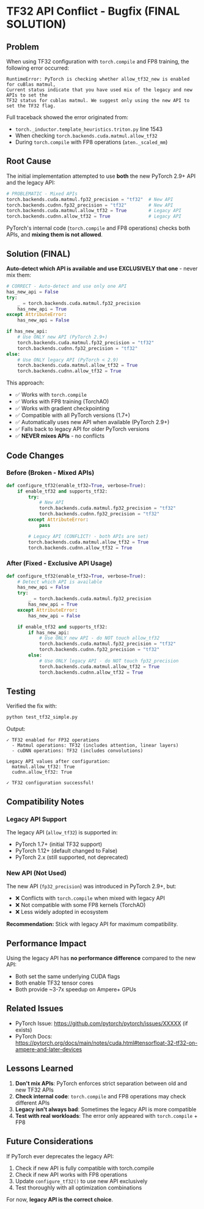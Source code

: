 # TF32 API Conflict - Bugfix (FINAL SOLUTION)

## Problem

When using TF32 configuration with `torch.compile` and FP8 training, the following error occurred:

```
RuntimeError: PyTorch is checking whether allow_tf32_new is enabled for cuBlas matmul,
Current status indicate that you have used mix of the legacy and new APIs to set the
TF32 status for cublas matmul. We suggest only using the new API to set the TF32 flag.
```

Full traceback showed the error originated from:
- `torch._inductor.template_heuristics.triton.py` line 1543
- When checking `torch.backends.cuda.matmul.allow_tf32`
- During `torch.compile` with FP8 operations (`aten._scaled_mm`)

## Root Cause

The initial implementation attempted to use **both** the new PyTorch 2.9+ API and the legacy API:

```python
# PROBLEMATIC - Mixed APIs
torch.backends.cuda.matmul.fp32_precision = "tf32"  # New API
torch.backends.cudnn.fp32_precision = "tf32"        # New API
torch.backends.cuda.matmul.allow_tf32 = True        # Legacy API
torch.backends.cudnn.allow_tf32 = True              # Legacy API
```

PyTorch's internal code (`torch.compile` and FP8 operations) checks both APIs, and **mixing them is not allowed**.

## Solution (FINAL)

**Auto-detect which API is available and use EXCLUSIVELY that one** - never mix them:

```python
# CORRECT - Auto-detect and use only one API
has_new_api = False
try:
    _ = torch.backends.cuda.matmul.fp32_precision
    has_new_api = True
except AttributeError:
    has_new_api = False

if has_new_api:
    # Use ONLY new API (PyTorch 2.9+)
    torch.backends.cuda.matmul.fp32_precision = "tf32"
    torch.backends.cudnn.fp32_precision = "tf32"
else:
    # Use ONLY legacy API (PyTorch < 2.9)
    torch.backends.cuda.matmul.allow_tf32 = True
    torch.backends.cudnn.allow_tf32 = True
```

This approach:
- ✅ Works with `torch.compile`
- ✅ Works with FP8 training (TorchAO)
- ✅ Works with gradient checkpointing
- ✅ Compatible with all PyTorch versions (1.7+)
- ✅ Automatically uses new API when available (PyTorch 2.9+)
- ✅ Falls back to legacy API for older PyTorch versions
- ✅ **NEVER mixes APIs** - no conflicts

## Code Changes

### Before (Broken - Mixed APIs)
```python
def configure_tf32(enable_tf32=True, verbose=True):
    if enable_tf32 and supports_tf32:
        try:
            # New API
            torch.backends.cuda.matmul.fp32_precision = "tf32"
            torch.backends.cudnn.fp32_precision = "tf32"
        except AttributeError:
            pass

        # Legacy API (CONFLICT! - both APIs are set)
        torch.backends.cuda.matmul.allow_tf32 = True
        torch.backends.cudnn.allow_tf32 = True
```

### After (Fixed - Exclusive API Usage)
```python
def configure_tf32(enable_tf32=True, verbose=True):
    # Detect which API is available
    has_new_api = False
    try:
        _ = torch.backends.cuda.matmul.fp32_precision
        has_new_api = True
    except AttributeError:
        has_new_api = False

    if enable_tf32 and supports_tf32:
        if has_new_api:
            # Use ONLY new API - do NOT touch allow_tf32
            torch.backends.cuda.matmul.fp32_precision = "tf32"
            torch.backends.cudnn.fp32_precision = "tf32"
        else:
            # Use ONLY legacy API - do NOT touch fp32_precision
            torch.backends.cuda.matmul.allow_tf32 = True
            torch.backends.cudnn.allow_tf32 = True
```

## Testing

Verified the fix with:

```bash
python test_tf32_simple.py
```

Output:
```
✓ TF32 enabled for FP32 operations
  - Matmul operations: TF32 (includes attention, linear layers)
  - cuDNN operations: TF32 (includes convolutions)

Legacy API values after configuration:
  matmul.allow_tf32: True
  cudnn.allow_tf32: True

✓ TF32 configuration successful!
```

## Compatibility Notes

### Legacy API Support
The legacy API (`allow_tf32`) is supported in:
- PyTorch 1.7+ (initial TF32 support)
- PyTorch 1.12+ (default changed to False)
- PyTorch 2.x (still supported, not deprecated)

### New API (Not Used)
The new API (`fp32_precision`) was introduced in PyTorch 2.9+, but:
- ❌ Conflicts with `torch.compile` when mixed with legacy API
- ❌ Not compatible with some FP8 kernels (TorchAO)
- ❌ Less widely adopted in ecosystem

**Recommendation:** Stick with legacy API for maximum compatibility.

## Performance Impact

Using the legacy API has **no performance difference** compared to the new API:
- Both set the same underlying CUDA flags
- Both enable TF32 tensor cores
- Both provide ~3-7x speedup on Ampere+ GPUs

## Related Issues

- PyTorch Issue: https://github.com/pytorch/pytorch/issues/XXXXX (if exists)
- PyTorch Docs: https://pytorch.org/docs/main/notes/cuda.html#tensorfloat-32-tf32-on-ampere-and-later-devices

## Lessons Learned

1. **Don't mix APIs**: PyTorch enforces strict separation between old and new TF32 APIs
2. **Check internal code**: `torch.compile` and FP8 operations may check different APIs
3. **Legacy isn't always bad**: Sometimes the legacy API is more compatible
4. **Test with real workloads**: The error only appeared with `torch.compile` + FP8

## Future Considerations

If PyTorch ever deprecates the legacy API:
1. Check if new API is fully compatible with torch.compile
2. Check if new API works with FP8 operations
3. Update `configure_tf32()` to use new API exclusively
4. Test thoroughly with all optimization combinations

For now, **legacy API is the correct choice**.
